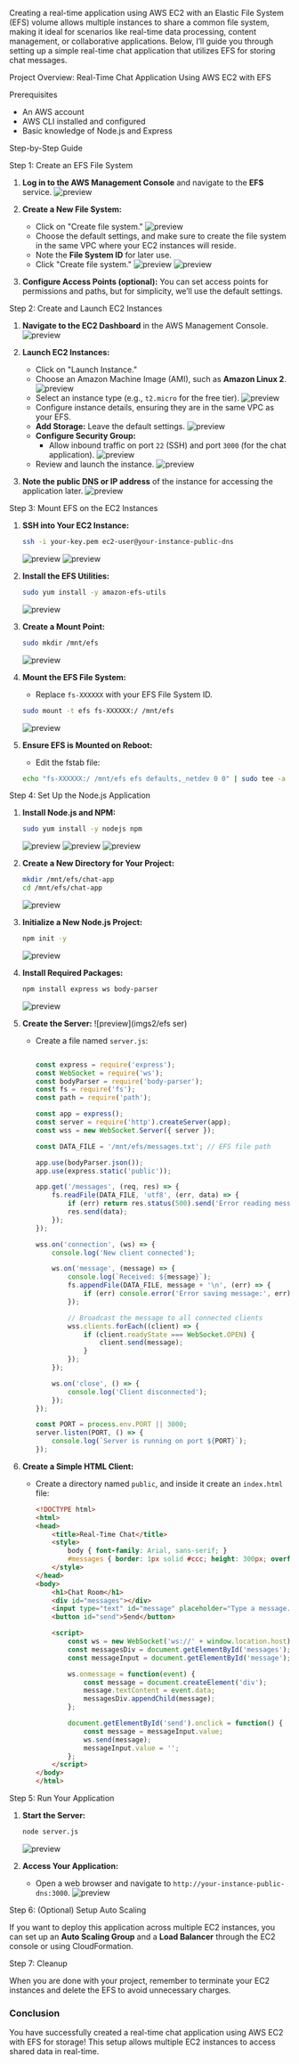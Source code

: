 
Creating a real-time application using AWS EC2 with an Elastic File System (EFS) volume allows multiple instances to share a common file system,
making it ideal for scenarios like real-time data processing, content management, or collaborative applications. 
Below, I’ll guide you through setting up a simple real-time chat application that utilizes EFS for storing chat messages.

Project Overview: Real-Time Chat Application Using AWS EC2 with EFS

Prerequisites
- An AWS account
- AWS CLI installed and configured
- Basic knowledge of Node.js and Express

Step-by-Step Guide

Step 1: Create an EFS File System

1. **Log in to the AWS Management Console** and navigate to the **EFS** service.
![preview](imgs2/aws%20cosloe%20login.png)

2. **Create a New File System:**
   - Click on "Create file system."
   ![preview](imgs2/create%20efs%20file.png)
   - Choose the default settings, and make sure to create the file system in the same VPC where your EC2 instances will reside.
   - Note the **File System ID** for later use.
   - Click "Create file system."
   ![preview](imgs2/create%20efs%20file.png)
   ![preview](imgs2/efs%20created.png)

3. **Configure Access Points (optional):** You can set access points for permissions and paths, but for simplicity, we’ll use the default settings.

Step 2: Create and Launch EC2 Instances

1. **Navigate to the EC2 Dashboard** in the AWS Management Console.
![preview](imgs2/ec2%20instace%20page.png)

2. **Launch EC2 Instances:**
   - Click on "Launch Instance."
   - Choose an Amazon Machine Image (AMI), such as **Amazon Linux 2**.
   ![preview](imgs2/efs%20ami.png)
   - Select an instance type (e.g., `t2.micro` for the free tier).
   ![preview](imgs2/efs%20t2%20micro.png)
   - Configure instance details, ensuring they are in the same VPC as your EFS.
   - **Add Storage:** Leave the default settings.
   ![preview](imgs2/efs%20default%20storage.png)
   - **Configure Security Group:**
     - Allow inbound traffic on port `22` (SSH) and port `3000` (for the chat application).
     ![preview](imgs2/efs%20sgs.png)
   - Review and launch the instance.
   ![preview](imgs2/efs%20ec2%20instace%20created.png)

3. **Note the public DNS or IP address** of the instance for accessing the application later.
![preview](imgs2/efs%20ec2%20insta%20pub%20ip.png)

Step 3: Mount EFS on the EC2 Instances

1. **SSH into Your EC2 Instance:**
   ```bash
   ssh -i your-key.pem ec2-user@your-instance-public-dns
   ```
   ![preview](imgs2/efs%20connecting%20server.png)
   ![preview](imgs2/efs%20server%20connecting.png)

2. **Install the EFS Utilities:**
   ```bash
   sudo yum install -y amazon-efs-utils
   ```
   ![preview](imgs2/efs%20amazon%20install.png)

3. **Create a Mount Point:**
   ```bash
   sudo mkdir /mnt/efs
   ```
   ![preview](imgs2/efs12.png)

4. **Mount the EFS File System:**
   - Replace `fs-XXXXXX` with your EFS File System ID.
   ```bash
   sudo mount -t efs fs-XXXXXX:/ /mnt/efs
   ```
   ![preview](imgs2/efs12.png)

5. **Ensure EFS is Mounted on Reboot:**
   - Edit the fstab file:
   ```bash
   echo "fs-XXXXXX:/ /mnt/efs efs defaults,_netdev 0 0" | sudo tee -a /etc/fstab
   ```

Step 4: Set Up the Node.js Application

1. **Install Node.js and NPM:**
   ```bash
   sudo yum install -y nodejs npm
   ```
   ![preview](imgs2/efs%20update%2012.png)
   ![preview](imgs2/install%20node%20js.png)
   ![preview](imgs2/installed%20node%20js%20.png)


2. **Create a New Directory for Your Project:**
   ```bash
   mkdir /mnt/efs/chat-app
   cd /mnt/efs/chat-app
   ```
   ![preview](imgs2/creating%20directory.png)

3. **Initialize a New Node.js Project:**
   ```bash
   npm init -y
   ```
   ![preview](imgs2/intialisation%20of%20node%20js.png)

4. **Install Required Packages:**
   ```bash
   npm install express ws body-parser
   ```
   ![preview](imgs2/efs%20npm%20install%20express.png)

5. **Create the Server:**
![preview](imgs2/efs ser)
   - Create a file named `server.js`:
     ```javascript
     
     const express = require('express');
     const WebSocket = require('ws');
     const bodyParser = require('body-parser');
     const fs = require('fs');
     const path = require('path');

     const app = express();
     const server = require('http').createServer(app);
     const wss = new WebSocket.Server({ server });

     const DATA_FILE = '/mnt/efs/messages.txt'; // EFS file path

     app.use(bodyParser.json());
     app.use(express.static('public'));

     app.get('/messages', (req, res) => {
         fs.readFile(DATA_FILE, 'utf8', (err, data) => {
             if (err) return res.status(500).send('Error reading messages');
             res.send(data);
         });
     });

     wss.on('connection', (ws) => {
         console.log('New client connected');

         ws.on('message', (message) => {
             console.log(`Received: ${message}`);
             fs.appendFile(DATA_FILE, message + '\n', (err) => {
                 if (err) console.error('Error saving message:', err);
             });

             // Broadcast the message to all connected clients
             wss.clients.forEach((client) => {
                 if (client.readyState === WebSocket.OPEN) {
                     client.send(message);
                 }
             });
         });

         ws.on('close', () => {
             console.log('Client disconnected');
         });
     });

     const PORT = process.env.PORT || 3000;
     server.listen(PORT, () => {
         console.log(`Server is running on port ${PORT}`);
     });
     ```

6. **Create a Simple HTML Client:**
   - Create a directory named `public`, and inside it create an `index.html` file:
     ```html
     <!DOCTYPE html>
     <html>
     <head>
         <title>Real-Time Chat</title>
         <style>
             body { font-family: Arial, sans-serif; }
             #messages { border: 1px solid #ccc; height: 300px; overflow-y: scroll; }
         </style>
     </head>
     <body>
         <h1>Chat Room</h1>
         <div id="messages"></div>
         <input type="text" id="message" placeholder="Type a message..." />
         <button id="send">Send</button>

         <script>
             const ws = new WebSocket('ws://' + window.location.host);
             const messagesDiv = document.getElementById('messages');
             const messageInput = document.getElementById('message');

             ws.onmessage = function(event) {
                 const message = document.createElement('div');
                 message.textContent = event.data;
                 messagesDiv.appendChild(message);
             };

             document.getElementById('send').onclick = function() {
                 const message = messageInput.value;
                 ws.send(message);
                 messageInput.value = '';
             };
         </script>
     </body>
     </html>
     ```
Step 5: Run Your Application

1. **Start the Server:**
   ```bash
   node server.js
   ```
   ![preview](imgs2/121.png)

2. **Access Your Application:**
   - Open a web browser and navigate to `http://your-instance-public-dns:3000`.
   ![preview](imgs2/nps%20run%20application.png)

Step 6: (Optional) Setup Auto Scaling

If you want to deploy this application across multiple EC2 instances, you can set up an **Auto Scaling Group** and a **Load Balancer** through the EC2 console or using CloudFormation.

Step 7: Cleanup

When you are done with your project, remember to terminate your EC2 instances and delete the EFS to avoid unnecessary charges.

### Conclusion

You have successfully created a real-time chat application using AWS EC2 with EFS for storage! 
This setup allows multiple EC2 instances to access shared data in real-time. 
